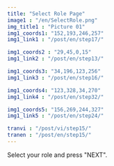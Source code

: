 ```yaml
---
title: "Select Role Page"
image1 : "/en/SelectRole.png"
img_title1 : "Picture 01"
img1_coords1: "152,193,246,257"
img1_link1 : "/post/en/step17/"

img1_coords2 : "29,45,0,15"
img1_link2 : "/post/en/step13/"

img1_coords3: "34,196,123,256"
img1_link3 : "/post/en/step16/"

img1_coords4: "123,328,34,270"
img1_link4 : "/post/en/step32/"

img1_coords5: "156,269,244,327"
img1_link5 : "/post/en/step24/"

tranvi : "/post/vi/step15/"
tranen : "/post/en/step15/"
---
```

Select your role and 
press "NEXT".